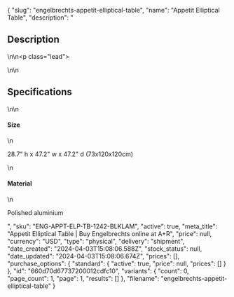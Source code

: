 {
  "slug": "engelbrechts-appetit-elliptical-table",
  "name": "Appetit Elliptical Table",
  "description": "<h2>Description</h2>\n<!-- split -->\n<p class=\"lead\"> </p>\n<!-- split -->\n<h2>Specifications</h2>\n<!-- split -->\n<h4>Size</h4>\n<p>28.7\" h x 47.2\" w x 47.2\" d (73x120x120cm)</p>\n<h4>Material</h4>\n<p>Polished aluminium</p>",
  "sku": "ENG-APPT-ELP-TB-1242-BLKLAM",
  "active": true,
  "meta_title": "Appetit Elliptical Table | Buy Engelbrechts online at A+R",
  "price": null,
  "currency": "USD",
  "type": "physical",
  "delivery": "shipment",
  "date_created": "2024-04-03T15:08:06.588Z",
  "stock_status": null,
  "date_updated": "2024-04-03T15:08:06.674Z",
  "prices": [],
  "purchase_options": {
    "standard": {
      "active": true,
      "price": null,
      "prices": []
    }
  },
  "id": "660d70d67737200012cdfc10",
  "variants": {
    "count": 0,
    "page_count": 1,
    "page": 1,
    "results": []
  },
  "filename": "engelbrechts-appetit-elliptical-table"
}